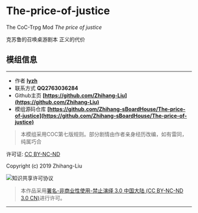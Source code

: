 # The-price-of-justice

The CoC-Trpg Mod *The price of justice*

克苏鲁的召唤桌游剧本 正义的代价

## 模组信息

---

- 作者 **[lyzh](https://github.com/Zhihang-Liu)**
- 联系方式 **QQ2763036284**
- Github主页 **[https://github.com/Zhihang-Liu](https://github.com/Zhihang-Liu)**
- 模组源码仓库 **[https://github.com/Zhihang-sBoardHouse/The-price-of-justice](https://github.com/Zhihang-sBoardHouse/The-price-of-justice)**

> 本模组采用COC第七版规则。部分剧情由作者亲身经历改编，如有雷同，纯属巧合

许可证: [CC BY-NC-ND](./LICENSE.md)

Copyright (c) 2019 Zhihang-Liu

![知识共享许可协议](https://licensebuttons.net/l/by-nc-nd/3.0/cn/88x31.png)

> 本作品采用[署名-非商业性使用-禁止演绎 3.0 中国大陆 (CC BY-NC-ND 3.0 CN)](http://creativecommons.org/licenses/by-nc-nd/3.0/cn/)进行许可。

---